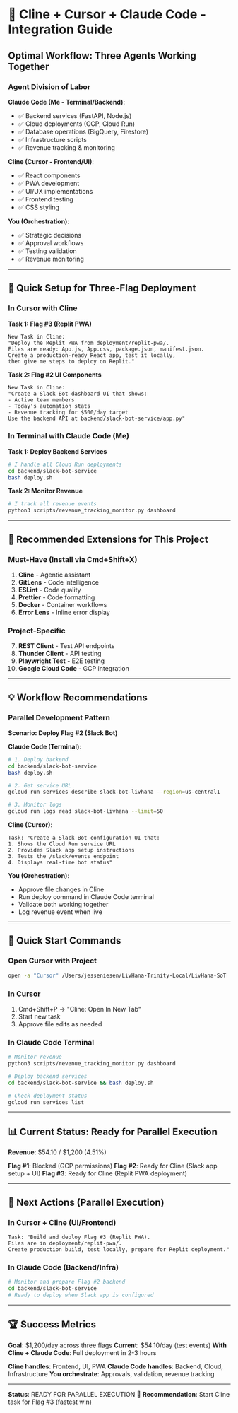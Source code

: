 # 🚀 Cline + Cursor + Claude Code - Integration Guide

## Optimal Workflow: Three Agents Working Together

### Agent Division of Labor

**Claude Code (Me - Terminal/Backend)**:

- ✅ Backend services (FastAPI, Node.js)
- ✅ Cloud deployments (GCP, Cloud Run)
- ✅ Database operations (BigQuery, Firestore)
- ✅ Infrastructure scripts
- ✅ Revenue tracking & monitoring

**Cline (Cursor - Frontend/UI)**:

- ✅ React components
- ✅ PWA development
- ✅ UI/UX implementations
- ✅ Frontend testing
- ✅ CSS styling

**You (Orchestration)**:

- ✅ Strategic decisions
- ✅ Approval workflows
- ✅ Testing validation
- ✅ Revenue monitoring

---

## 🔧 Quick Setup for Three-Flag Deployment

### In Cursor with Cline

**Task 1: Flag #3 (Replit PWA)**

```
New Task in Cline:
"Deploy the Replit PWA from deployment/replit-pwa/.
Files are ready: App.js, App.css, package.json, manifest.json.
Create a production-ready React app, test it locally,
then give me steps to deploy on Replit."
```

**Task 2: Flag #2 UI Components**

```
New Task in Cline:
"Create a Slack Bot dashboard UI that shows:
- Active team members
- Today's automation stats
- Revenue tracking for $500/day target
Use the backend API at backend/slack-bot-service/app.py"
```

### In Terminal with Claude Code (Me)

**Task 1: Deploy Backend Services**

```bash
# I handle all Cloud Run deployments
cd backend/slack-bot-service
bash deploy.sh
```

**Task 2: Monitor Revenue**

```bash
# I track all revenue events
python3 scripts/revenue_tracking_monitor.py dashboard
```

---

## 🎯 Recommended Extensions for This Project

### Must-Have (Install via Cmd+Shift+X)

1. **Cline** - Agentic assistant
2. **GitLens** - Code intelligence
3. **ESLint** - Code quality
4. **Prettier** - Code formatting
5. **Docker** - Container workflows
6. **Error Lens** - Inline error display

### Project-Specific

7. **REST Client** - Test API endpoints
8. **Thunder Client** - API testing
9. **Playwright Test** - E2E testing
10. **Google Cloud Code** - GCP integration

---

## 💡 Workflow Recommendations

### Parallel Development Pattern

**Scenario: Deploy Flag #2 (Slack Bot)**

**Claude Code (Terminal)**:

```bash
# 1. Deploy backend
cd backend/slack-bot-service
bash deploy.sh

# 2. Get service URL
gcloud run services describe slack-bot-livhana --region=us-central1

# 3. Monitor logs
gcloud run logs read slack-bot-livhana --limit=50
```

**Cline (Cursor)**:

```
Task: "Create a Slack Bot configuration UI that:
1. Shows the Cloud Run service URL
2. Provides Slack app setup instructions
3. Tests the /slack/events endpoint
4. Displays real-time bot status"
```

**You (Orchestration)**:

- Approve file changes in Cline
- Run deploy command in Claude Code terminal
- Validate both working together
- Log revenue event when live

---

## 🚀 Quick Start Commands

### Open Cursor with Project

```bash
open -a "Cursor" /Users/jesseniesen/LivHana-Trinity-Local/LivHana-SoT
```

### In Cursor

1. Cmd+Shift+P → "Cline: Open In New Tab"
2. Start new task
3. Approve file edits as needed

### In Claude Code Terminal

```bash
# Monitor revenue
python3 scripts/revenue_tracking_monitor.py dashboard

# Deploy backend services
cd backend/slack-bot-service && bash deploy.sh

# Check deployment status
gcloud run services list
```

---

## 📊 Current Status: Ready for Parallel Execution

**Revenue**: $54.10 / $1,200 (4.51%)

**Flag #1**: Blocked (GCP permissions)
**Flag #2**: Ready for Cline (Slack app setup + UI)
**Flag #3**: Ready for Cline (Replit PWA deployment)

---

## 🎯 Next Actions (Parallel Execution)

### In Cursor + Cline (UI/Frontend)

```
Task: "Build and deploy Flag #3 (Replit PWA).
Files are in deployment/replit-pwa/.
Create production build, test locally, prepare for Replit deployment."
```

### In Claude Code (Backend/Infra)

```bash
# Monitor and prepare Flag #2 backend
cd backend/slack-bot-service
# Ready to deploy when Slack app is configured
```

---

## 🏆 Success Metrics

**Goal**: $1,200/day across three flags
**Current**: $54.10/day (test events)
**With Cline + Claude Code**: Full deployment in 2-3 hours

**Cline handles**: Frontend, UI, PWA
**Claude Code handles**: Backend, Cloud, Infrastructure
**You orchestrate**: Approvals, validation, revenue tracking

---

**Status**: READY FOR PARALLEL EXECUTION 🚀
**Recommendation**: Start Cline task for Flag #3 (fastest win)
